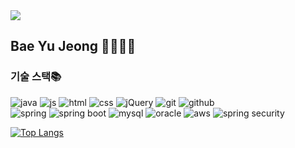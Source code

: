 <img src="https://capsule-render.vercel.app/api?type=shark&color=5591f3&height=100&section=header" />

## Bae Yu Jeong 👩🏻‍💻💙

### 기술 스택📚 <br>
![java](https://img.shields.io/badge/Java-ED8B00?style=for-the-badge&logo=openjdk&logoColor=white)
![js](https://img.shields.io/badge/JavaScript-F7DF1E?style=for-the-badge&logo=JavaScript&logoColor=white)
![html](https://img.shields.io/badge/HTML-239120?style=for-the-badge&logo=html5&logoColor=white)
![css](https://img.shields.io/badge/CSS-239120?&style=for-the-badge&logo=css3&logoColor=white)
![jQuery](https://img.shields.io/badge/jQuery-0769AD?style=for-the-badge&logo=jquery&logoColor=white)
![git](https://img.shields.io/badge/GIT-E44C30?style=for-the-badge&logo=git&logoColor=white)
![github](https://img.shields.io/badge/GitHub-100000?style=for-the-badge&logo=github&logoColor=white)<br>
![spring](https://img.shields.io/badge/Spring-6DB33F?style=for-the-badge&logo=spring&logoColor=white)
![spring boot](https://img.shields.io/badge/SpringBoot-E4405F?style=for-the-badge&logo=SpringBoot&logoColor=white)
![mysql](https://img.shields.io/badge/MySQL-00000F?style=for-the-badge&logo=mysql&logoColor=white)
![oracle](https://img.shields.io/badge/Oracle-F80000?style=for-the-badge&logo=Oracle&logoColor=white)
![aws](https://img.shields.io/badge/Amazon_AWS-232F3E?style=for-the-badge&logo=amazon-aws&logoColor=white)
![spring security](https://img.shields.io/badge/Spring_Security-6DB33F?style=for-the-badge&logo=Spring-Security&logoColor=white)






[![Top Langs](https://github-readme-stats.vercel.app/api/top-langs/?username=byuuuj)](https://github.com/anuraghazra/github-readme-stats)
